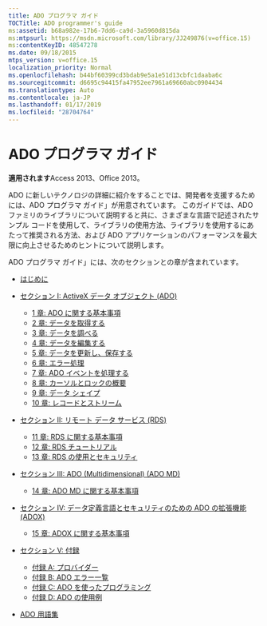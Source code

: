 ```yaml
---
title: ADO プログラマ ガイド
TOCTitle: ADO programmer's guide
ms:assetid: b68a982e-17b6-7dd6-ca9d-3a5960d815da
ms:mtpsurl: https://msdn.microsoft.com/library/JJ249876(v=office.15)
ms:contentKeyID: 48547278
ms.date: 09/18/2015
mtps_version: v=office.15
localization_priority: Normal
ms.openlocfilehash: b44bf60399cd3bdab9e5a1e51d13cbfc1daaba6c
ms.sourcegitcommit: d6695c94415fa47952ee7961a69660abc0904434
ms.translationtype: Auto
ms.contentlocale: ja-JP
ms.lasthandoff: 01/17/2019
ms.locfileid: "28704764"
---
```

# <a name="ado-programmers-guide"></a>ADO プログラマ ガイド

**適用されます**Access 2013、Office 2013。

ADO に新しいテクノロジの詳細に紹介をすることでは、開発者を支援するためには、ADO プログラマ ガイド」が用意されています。 このガイドでは、ADO ファミリのライブラリについて説明すると共に、さまざまな言語で記述されたサンプル コードを使用して、ライブラリの使用方法、ライブラリを使用するにあたって推奨される方法、および ADO アプリケーションのパフォーマンスを最大限に向上させるためのヒントについて説明します。

ADO プログラマ ガイド」には、次のセクションとの章が含まれています。

- [はじめに](introduction-to-ado-programming.md)
  
- [セクション I: ActiveX データ オブジェクト (ADO)](section-i-activex-data-objects.md)
    
    - [1 章: ADO に関する基本事項](chapter-1-ado-fundamentals.md)
    - [2 章: データを取得する](chapter-2-getting-data.md)
    - [3 章: データを調べる](chapter-3-examining-data.md)
    - [4 章: データを編集する](chapter-4-editing-data.md)
    - [5 章: データを更新し、保存する](chapter-5-updating-and-persisting-data.md)
    - [6 章: エラー処理](chapter-6-error-handling.md)
    - [7 章: ADO イベントを処理する](chapter-7-handling-ado-events.md)
    - [8 章: カーソルとロックの概要](chapter-8-understanding-cursors-and-locks.md)
    - [9 章: データ シェイプ](chapter-9-data-shaping.md)
    - [10 章: レコードとストリーム](chapter-10-records-and-streams.md)

- [セクション II: リモート データ サービス (RDS)](section-ii-remote-data-service.md)
    
    - [11 章: RDS に関する基本事項](chapter-11-rds-fundamentals.md)
    - [12 章: RDS チュートリアル](chapter-12-rds-tutorial.md)
    - [13 章: RDS の使用とセキュリティ](chapter-13-rds-usage-and-security.md)

- [セクション III: ADO (Multidimensional) (ADO MD)](section-iii-ado-multidimensional-ado-md.md)
    
    - [14 章: ADO MD に関する基本事項](chapter-14-ado-md-fundamentals.md)

- [セクション IV: データ定義言語とセキュリティのための ADO の拡張機能 (ADOX)](section-iv-ado-extensions-for-data-definition-language-and-security-adox.md)
    
    - [15 章: ADOX に関する基本事項](chapter-15-adox-fundamentals.md)

- [セクション V: 付録](section-v-appendixes.md)
    
    - [付録 A: プロバイダー](appendix-a-providers.md)
    - [付録 B: ADO エラー一覧](appendix-b-ado-errors.md)
    - [付録 C: ADO を使ったプログラミング](appendix-c-programming-with-ado.md)
    - [付録 D: ADO の使用例](appendix-d-ado-samples.md)

- [ADO 用語集](ado-glossary.md)

